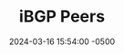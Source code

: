 ---
title: iBGP Peers
date: 2024-03-16 15:54:00 -0500
categories: [CCNP,BGP]
tags: [bgp]     # TAG names should always be lowercase
---